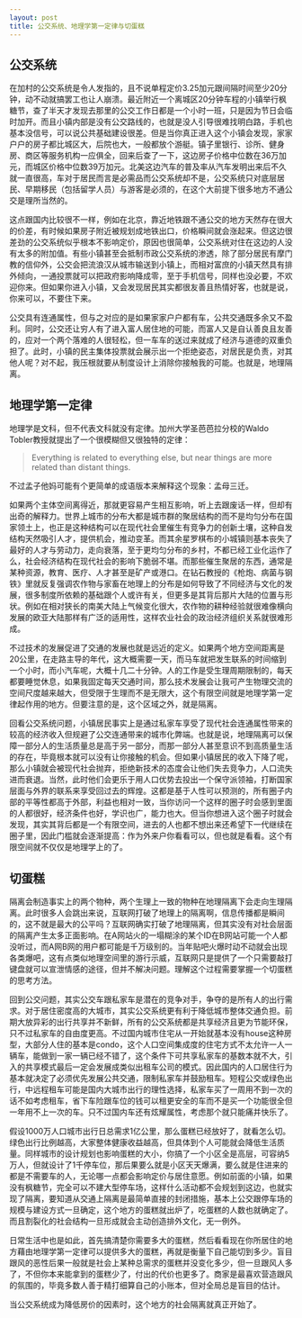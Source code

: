 ```yaml
---
layout: post
title: 公交系统、地理学第一定律与切蛋糕
---
```


## 公交系统

在加村的公交系统是令人发指的，且不说单程定价3.25加元跟间隔时间至少20分钟，动不动就搞罢工也让人崩溃。最近附近一个离城区20分钟车程的小镇举行枫糖节，查了半天才发现去那里的公交工作日都是一个小时一班，只是因为节日会临时加开。而且小镇内部是没有公交路线的，也就是没人引导很难找明白路，手机也基本没信号，可以说公共基础建设很差。但是当你真正进入这个小镇会发现，家家户户的房子都比城区大，后院也大，一般都放个游艇。镇子里银行、诊所、健身房、商区等服务机构一应俱全，回来后查了一下，这边房子价格中位数在36万加元，而城区价格中位数39万加元。北美这边汽车的普及率从汽车发明出来后不久就一直很高，车对于居民而言是必需品而公交系统却不是，公交系统只对底层居民、早期移民（包括留学人员）与游客是必须的，在这个大前提下很多地方不通公交是理所当然的。

这点跟国内比较很不一样，例如在北京，靠近地铁跟不通公交的地方天然存在很大的价差，有时候如果房子附近被规划成地铁出口，价格瞬间就会涨起来。但这边很差劲的公交系统似乎根本不影响定价，原因也很简单，公交系统对住在这边的人没有太多的附加值。有些小镇甚至会抵制市政公交系统的渗透，除了部分居民有摩门教的信仰外，公交会把流浪汉从城市输送到小镇上，而相对富庶的小镇天然具有排外倾向，一通投票就可以把政府影响降成零，至于手机信号，同样也没必要，不欢迎你来。但如果你进入小镇，又会发现居民其实都很友善且热情好客，也就是说，你来可以，不要住下来。

公交具有连通属性，但与之对应的是如果家家户户都有车，公共交通既多余又不盈利。同时，公交还让穷人有了进入富人居住地的可能，而富人又是自认善良且友善的，应对一个两个落难的人很轻松，但一车车的送过来就成了经济与道德的双重负担了。此时，小镇的民主集体投票就会展示出一个拒绝姿态，对居民是负责，对其他人呢？对不起，我压根就要从制度设计上消除你接触我的可能。也就是，地理隔离。

## 地理学第一定律

地理学是文科，但不代表文科就没有定律。加州大学圣芭芭拉分校的Waldo Tobler教授就提出了一个很模糊但又很独特的定律：

> Everything is related to everything else, but near things are more related than distant things.

不过孟子他妈可能有个更简单的成语版本来解释这个现象：孟母三迁。

如果两个主体空间离得近，那就更容易产生相互影响，听上去跟废话一样，但却有出奇的解释力。世界上城市的分布大都是城市群的聚居结构的而不是均匀分布在国家领土上，也正是这种结构可以在现代社会里催生有竞争力的创新土壤，这种自发结构天然吸引人才，提供机会，推动变革。而其余星罗棋布的小城镇则基本丧失了最好的人才与劳动力，走向衰落，至于更均匀分布的乡村，不都已经工业化运作了么，社会经济结构在现代社会的影响下脆弱不堪。而那些催生聚居的东西，通常是某种资源，教育、医疗、人才甚至是矿产或港口。在钻石教授的《枪炮、病菌与钢铁》里就反复强调农作物与家畜在地理上的分布是如何导致了不同经济与文化的发展，很多制度所依赖的基础跟个人或许有关，但更多是其背后那片大陆的位置与形状。例如在相对狭长的南美大陆上气候变化很大，农作物的耕种经验就很难像横向发展的欧亚大陆那样有广泛的适用性，这样农业社会的政治经济组织关系就很难形成。

不过技术的发展促进了交通的发展也就是远近的定义。如果两个地方空间距离是20公里，在走路主导的年代，这大概需要一天，而马车就把发生联系的时间缩到一个小时，而小汽车呢，大概十几二十分钟。人的工作是受生理周期限制的，每天都要睡觉休息，如果我固定每天交通时间，那么技术发展会让我可产生物理交流的空间尺度越来越大，但受限于生理而不是无限大，这个有限空间就是地理学第一定律起作用的地方。但要注意的是，这个区域之外，就是隔离。

回看公交系统问题，小镇居民事实上是通过私家车享受了现代社会连通属性带来的较高的经济收入但规避了公交连通带来的城市化弊端。也就是说，地理隔离可以保障一部分人的生活质量总是高于另一部分，而那一部分人甚至意识不到高质量生活的存在，毕竟根本就可以没有让你接触的机会。但如果小镇居民的收入下降了呢，那么小镇就会被现代社会抛弃，拒绝新技术的态度会让他们失去竞争力，人口流失进而衰退。当然，此时他们会更乐于用人口优势去投出一个保守派领袖，打断国家层面与外界的联系来享受回过去的辉煌。这都是基于人性可以预测的，所有圈子内部的平等性都高于外部，利益也相对一致，当你访问一个这样的圈子时会感到里面的人都很好，经济条件也好，学识也广，能力也大。但当你想进入这个圈子时就会发现，其实其背后都是一个有限空间，进去的人也都不想出来还希望下一代继续在圈子里，因此门槛就会逐渐提高：作为外来户你看看可以，但也就是看看。这个有限空间就不仅仅是地理学上的了。

## 切蛋糕

隔离会制造事实上的两个物种，两个生理上一致的物种在地理隔离下会走向生理隔离。此时很多人会跳出来说，互联网打破了地理上的隔离啊，信息传播都是瞬间的，这不就是最大的公平吗？互联网确实打破了地理隔离，但其实没有对社会层面的隔离产生太多正面影响。在A网站火的一塌糊涂的某个ID在B网站可能一个人都没听过，而A网B网的用户都可能是千万级别的。当年贴吧火爆时动不动就会出现各类爆吧，这有点类似地理空间里的游行示威，互联网只是提供了一个只需要敲打键盘就可以宣泄情感的途径，但并不解决问题。理解这个过程需要掌握一个切蛋糕的思考方法。

回到公交问题，其实公交车跟私家车是潜在的竞争对手，争夺的是所有人的出行需求。对于居住密度高的大城市，其实公交系统更有利于降低城市整体交通负担。前期大放异彩的出行共享并不新鲜，所有的公交系统都是共享经济且更为节能环保，只不过私家车的自由度更高。不过国内城市住宅从一开始就基本没有house这种房型，大部分人住的基本是condo，这个人口空间集成度的住宅方式不太允许一人一辆车，能做到一家一辆已经不错了，这个条件下可共享私家车的基数本就不大，引入的共享模式最后一定会发展成类似出租车公司的模式。因此国内的人口居住行为基本就决定了必须优先发展公共交通，限制私家车并鼓励租车。短程公交或绿色出行，中远程租车可能是国内大城市出行的理性选择，私家车买了一周用不到一次的话不如考虑租车，省下车险跟车位的钱可以租更安全的车而不是买一个功能很全但一年用不上一次的车。只不过国内车还有炫耀属性，考虑那个就只能痛并快乐了。

假设1000万人口城市出行日总需求1亿公里，那么蛋糕已经放好了，就看怎么切。绿色出行比例越高，大家整体健康收益越高，但具体到个人可能就会降低生活质量。同样城市的设计规划也影响蛋糕的大小，你搞了一个小区全是高层，可容纳5万人，但就设计了1千停车位，那后果要么就是小区天天爆满，要么就是住进来的都是不需要车的人，无论哪一点都会影响定价与居住意愿。例如前面的小镇，如果没有枫糖节，完全可以不建大型停车场，这样什么活动都不会规划到这边，也就实现了隔离，要知道从交通上隔离是最简单直接的封闭措施，基本上公交跟停车场的规模与建设方式一旦确定，这个地方的蛋糕就出炉了，吃蛋糕的人数也就确定了。而且割裂化的社会结构一旦形成就会主动创造排外文化，无一例外。

日常生活中也是如此，首先搞清楚你需要多大的蛋糕，然后看看现在你所居住的地方藉由地理学第一定律可以提供多大的蛋糕，再就是衡量下自己能切到多少。盲目跟风的恶性后果一般就是社会上某种总需求的蛋糕并没变化多少，但一旦跟风人多了，不但你本来能拿到的蛋糕少了，付出的代价也更多了。商家是最喜欢营造跟风的氛围的，毕竟多数人善于精打细算自己的小账本，但对全局总是盲目的估计。

当公交系统成为降低房价的因素时，这个地方的社会隔离就真正开始了。

